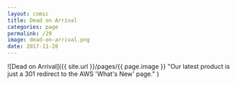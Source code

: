 ```yaml
---
layout: comic
title: Dead on Arrival
categories: page
permalink: /29
image: dead-on-arrival.png
date: 2017-11-28
---
```


![Dead on Arrival]({{ site.url }}/pages/{{ page.image }} "Our latest product is just a 301 redirect to the AWS 'What's New' page." )
